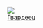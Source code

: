 ![](/books/sf_history/Дмитрий%20Дашко/Гвардеец.jpg)  
[Гвардеец](/books/sf_history/Дмитрий%20Дашко/Гвардеец)

